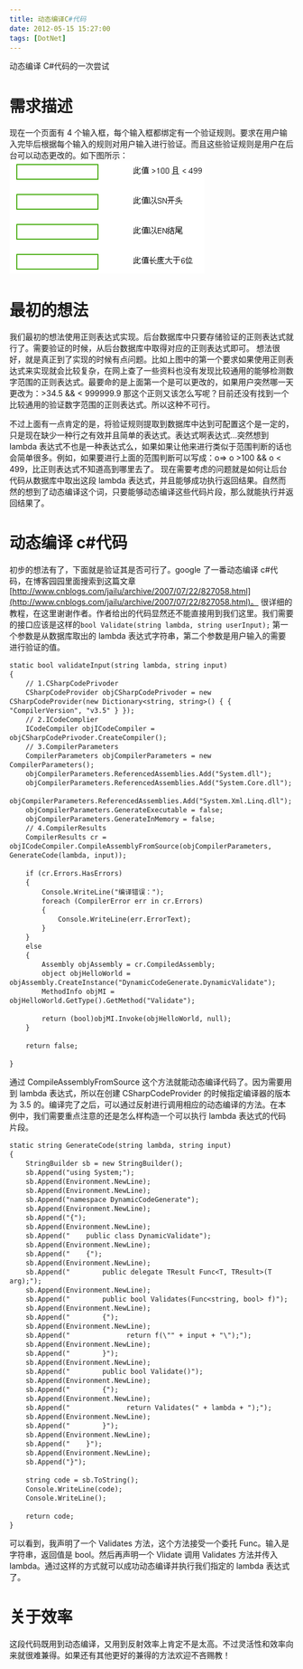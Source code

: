 ```yaml
---
title: 动态编译C#代码
date: 2012-05-15 15:27:00
tags: [DotNet]
---
```


动态编译 C#代码的一次尝试

# 需求描述

现在一个页面有 4 个输入框，每个输入框都绑定有一个验证规则。要求在用户输入完毕后根据每个输入的规则对用户输入进行验证。而且这些验证规则是用户在后台可以动态更改的。如下图所示：
<img src="/Images/validate-user-input-by-dynamic-compling-code/1.png"/>

# 最初的想法

我们最初的想法使用正则表达式实现。后台数据库中只要存储验证的正则表达式就行了。需要验证的时候，从后台数据库中取得对应的正则表达式即可。
想法很好，就是真正到了实现的时候有点问题。比如上图中的第一个要求如果使用正则表达式来实现就会比较复杂，在网上查了一些资料也没有发现比较通用的能够检测数字范围的正则表达式。最要命的是上面第一个是可以更改的，如果用户突然哪一天更改为：>34.5 && < 999999.9 那这个正则又该怎么写呢？目前还没有找到一个比较通用的验证数字范围的正则表达式。所以这种不可行。

不过上面有一点肯定的是，将验证规则提取到数据库中达到可配置这个是一定的，只是现在缺少一种行之有效并且简单的表达式。表达式啊表达式...突然想到 lambda 表达式不也是一种表达式么，如果如果让他来进行类似于范围判断的话也会简单很多。例如，如果要进行上面的范围判断可以写成：o=> o >100 && o < 499，比正则表达式不知道高到哪里去了。
现在需要考虑的问题就是如何让后台代码从数据库中取出这段 lambda 表达式，并且能够成功执行返回结果。自然而然的想到了动态编译这个词，只要能够动态编译这些代码片段，那么就能执行并返回结果了。

# 动态编译 c#代码

初步的想法有了，下面就是验证其是否可行了。google 了一番动态编译 c#代码，在博客园园里面搜索到这篇文章[http://www.cnblogs.com/jailu/archive/2007/07/22/827058.html](http://www.cnblogs.com/jailu/archive/2007/07/22/827058.html)。
很详细的教程，在这里谢谢作者。作者给出的代码显然还不能直接用到我们这里。我们需要的接口应该是这样的`bool Validate(string lambda, string userInput);` 第一个参数是从数据库取出的 lambda 表达式字符串，第二个参数是用户输入的需要进行验证的值。

```
static bool validateInput(string lambda, string input)
{
    // 1.CSharpCodePrivoder
    CSharpCodeProvider objCSharpCodePrivoder = new CSharpCodeProvider(new Dictionary<string, string>() { { "CompilerVersion", "v3.5" } });
    // 2.ICodeComplier
    ICodeCompiler objICodeCompiler = objCSharpCodePrivoder.CreateCompiler();
    // 3.CompilerParameters
    CompilerParameters objCompilerParameters = new CompilerParameters();
    objCompilerParameters.ReferencedAssemblies.Add("System.dll");
    objCompilerParameters.ReferencedAssemblies.Add("System.Core.dll");
    objCompilerParameters.ReferencedAssemblies.Add("System.Xml.Linq.dll");
    objCompilerParameters.GenerateExecutable = false;
    objCompilerParameters.GenerateInMemory = false;
    // 4.CompilerResults
    CompilerResults cr = objICodeCompiler.CompileAssemblyFromSource(objCompilerParameters, GenerateCode(lambda, input));

    if (cr.Errors.HasErrors)
    {
        Console.WriteLine("编译错误：");
        foreach (CompilerError err in cr.Errors)
        {
            Console.WriteLine(err.ErrorText);
        }
    }
    else
    {
        Assembly objAssembly = cr.CompiledAssembly;
        object objHelloWorld = objAssembly.CreateInstance("DynamicCodeGenerate.DynamicValidate");
        MethodInfo objMI = objHelloWorld.GetType().GetMethod("Validate");

        return (bool)objMI.Invoke(objHelloWorld, null);
    }

    return false;

}
```

通过 CompileAssemblyFromSource 这个方法就能动态编译代码了。因为需要用到 lambda 表达式，所以在创建 CSharpCodeProvider 的时候指定编译器的版本为 3.5 的。编译完了之后，可以通过反射进行调用相应的动态编译的方法。在本例中，我们需要重点注意的还是怎么样构造一个可以执行 lambda 表达式的代码片段。

```
static string GenerateCode(string lambda, string input)
{
    StringBuilder sb = new StringBuilder();
    sb.Append("using System;");
    sb.Append(Environment.NewLine);
    sb.Append(Environment.NewLine);
    sb.Append("namespace DynamicCodeGenerate");
    sb.Append(Environment.NewLine);
    sb.Append("{");
    sb.Append(Environment.NewLine);
    sb.Append("    public class DynamicValidate");
    sb.Append(Environment.NewLine);
    sb.Append("    {");
    sb.Append(Environment.NewLine);
    sb.Append("        public delegate TResult Func<T, TResult>(T arg);");
    sb.Append(Environment.NewLine);
    sb.Append("        public bool Validates(Func<string, bool> f)");
    sb.Append(Environment.NewLine);
    sb.Append("        {");
    sb.Append(Environment.NewLine);
    sb.Append("              return f(\"" + input + "\");");
    sb.Append(Environment.NewLine);
    sb.Append("        }");
    sb.Append(Environment.NewLine);
    sb.Append("        public bool Validate()");
    sb.Append(Environment.NewLine);
    sb.Append("        {");
    sb.Append(Environment.NewLine);
    sb.Append("              return Validates(" + lambda + ");");
    sb.Append(Environment.NewLine);
    sb.Append("        }");
    sb.Append(Environment.NewLine);
    sb.Append("    }");
    sb.Append(Environment.NewLine);
    sb.Append("}");

    string code = sb.ToString();
    Console.WriteLine(code);
    Console.WriteLine();

    return code;
}
```

可以看到，我声明了一个 Validates 方法，这个方法接受一个委托 Func。输入是字符串，返回值是 bool。然后再声明一个 Vlidate 调用 Validates 方法并传入 lambda。通过这样的方式就可以成功动态编译并执行我们指定的 lambda 表达式了。

# 关于效率

这段代码既用到动态编译，又用到反射效率上肯定不是太高。不过灵活性和效率向来就很难兼得。如果还有其他更好的兼得的方法欢迎不吝赐教！
